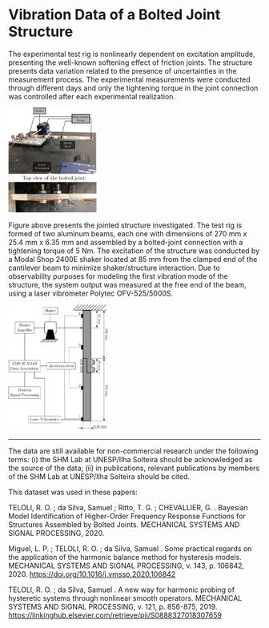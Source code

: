 # Vibration Data of a Bolted Joint Structure

The experimental test rig is nonlinearly dependent on excitation amplitude, presenting the well-known softening effect of friction joints. The structure presents data variation related to the presence of uncertainties in the measurement process. The experimental measurements were conducted through different days and only the tightening torque in the joint connection was controlled after each experimental realization. 

<img src="TestBench.jpg " width="35%">

Figure above presents the jointed structure investigated. The test rig is formed of two aluminum beams, each one with dimensions of 270 mm x 25.4 mm x 6.35 mm and assembled by a bolted-joint connection with a tightening torque of 5 Nm. The excitation of the structure was conducted by a Modal Shop 2400E shaker located at 85 mm from the clamped end of the cantilever beam to minimize shaker/structure interaction. Due to observability purposes for modeling the first vibration mode of the structure, the system output was measured at the free end of the beam, using a laser vibrometer Polytec OFV-525/5000S.

<img src="Schematic.jpg " width="40%">


________________________________________________________________________________
The data are still available for non-commercial research under the following terms: (i) the SHM Lab at UNESP/Ilha Solteira should be acknowledged as the source of the data; (ii) in publications, relevant publications by members of the SHM Lab at UNESP/Ilha Solteira should be cited.

This dataset was used in these papers:

TELOLI, R. O. ; da Silva, Samuel ; Ritto, T. G. ; CHEVALLIER, G. . Bayesian Model Identification of Higher-Order Frequency Response Functions for Structures Assembled by Bolted Joints. MECHANICAL SYSTEMS AND SIGNAL PROCESSING, 2020. 

Miguel, L. P. ; TELOLI, R. O. ; da Silva, Samuel . Some practical regards on the application of the harmonic balance method for hysteresis models. MECHANICAL SYSTEMS AND SIGNAL PROCESSING, v. 143, p. 106842, 2020. https://doi.org/10.1016/j.ymssp.2020.106842

TELOLI, R. O. ; da Silva, Samuel . A new way for harmonic probing of hysteretic systems through nonlinear smooth operators. MECHANICAL SYSTEMS AND SIGNAL PROCESSING, v. 121, p. 856-875, 2019. https://linkinghub.elsevier.com/retrieve/pii/S0888327018307659
